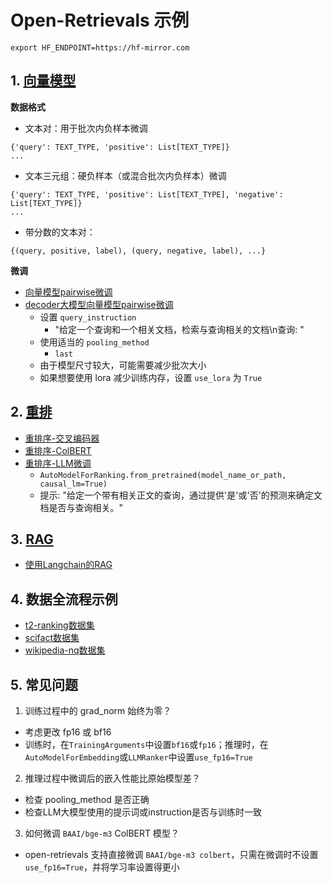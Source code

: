 # Open-Retrievals 示例

```shell
export HF_ENDPOINT=https://hf-mirror.com
```

## 1. [向量模型](./0_embedding)

**数据格式**

- 文本对：用于批次内负样本微调
```
{'query': TEXT_TYPE, 'positive': List[TEXT_TYPE]}
...
```

- 文本三元组：硬负样本（或混合批次内负样本）微调
```
{'query': TEXT_TYPE, 'positive': List[TEXT_TYPE], 'negative': List[TEXT_TYPE]}
...
```

- 带分数的文本对：
```
{(query, positive, label), (query, negative, label), ...}
```

**微调**

- [向量模型pairwise微调](./0_embedding/train_pairwise.py)
- [decoder大模型向量模型pairwise微调](./0_embedding/train_llm.py)
  - 设置 `query_instruction`
    - "给定一个查询和一个相关文档，检索与查询相关的文档\n查询: "
  - 使用适当的 `pooling_method`
    - `last`
  - 由于模型尺寸较大，可能需要减少批次大小
  - 如果想要使用 lora 减少训练内存，设置 `use_lora` 为 `True`


## 2. [重排](./2_reranking)

- [重排序-交叉编码器](./2_reranking/train_cross_encoder.py)
- [重排序-ColBERT](3_colbert/train_colbert.py)
- [重排序-LLM微调](./2_reranking/train_llm.py)
  - `AutoModelForRanking.from_pretrained(model_name_or_path, causal_lm=True)`
  - 提示: "给定一个带有相关正文的查询，通过提供'是'或'否'的预测来确定文档是否与查询相关。"


## 3. [RAG](./4_rag)
- [使用Langchain的RAG](4_rag/rag_langchain_demo.py)


## 4. 数据全流程示例
- [t2-ranking数据集](./t2_ranking/README.md)
- [scifact数据集](./scifact/README.md)
- [wikipedia-nq数据集](./wikipedia-nq/README.md)


## 5. 常见问题

1. 训练过程中的 grad_norm 始终为零？
- 考虑更改 fp16 或 bf16
- 训练时，在`TrainingArguments`中设置`bf16`或`fp16`；推理时，在`AutoModelForEmbedding`或`LLMRanker`中设置`use_fp16=True`

2. 推理过程中微调后的嵌入性能比原始模型差？
- 检查 pooling_method 是否正确
- 检查LLM大模型使用的提示词或instruction是否与训练时一致

3. 如何微调 `BAAI/bge-m3` ColBERT 模型？
- open-retrievals 支持直接微调 `BAAI/bge-m3 colbert`，只需在微调时不设置 `use_fp16=True`，并将学习率设置得更小
